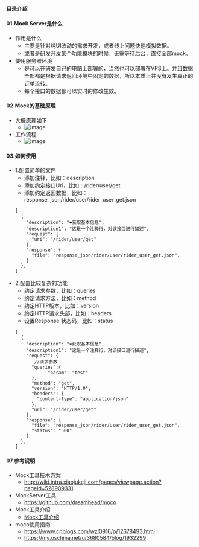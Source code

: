 #### 目录介绍


#### 01.Mock Server是什么
- 作用是什么
    - 主要是针对纯UI改动的需求开发，或者线上问题快速模拟数据。
    - 或者是研发开发某个功能模块的时候，无需等待后台，直接全部mock。
- 使用服务器环境
    - 是可以在研发自己的电脑上部署的，当然也可以部署在VPS上。并且数据全部都是根据请求返回环境中固定的数据，所以本质上并没有发生真正的订单流转。
    - 每个接口的数据都可以实时的修改生效。


#### 02.Mock的基础原理
- 大概原理如下
    - ![image](https://img-blog.csdnimg.cn/20210512144156341.png?x-oss-process=image/watermark,type_ZmFuZ3poZW5naGVpdGk,shadow_10,text_aHR0cHM6Ly9ibG9nLmNzZG4ubmV0L20wXzM3NzAwMjc1,size_16,color_FFFFFF,t_70)
- 工作流程
    - ![image](https://ask.qcloudimg.com/http-save/yehe-5521279/zpo7iawhd8.png)


#### 03.如何使用
- 1.配置简单的文件
    - 添加注释，比如：description
    - 添加约定接口Uri，比如：/rider/user/get
    - 添加约定返回数据，比如：response_json/rider/user/rider_user_get.json
    ```
    [
      {
        "description": "❤️获取基本信息",
        "description1": "这是一个注释行，对该接口进行描述",
        "request": {
          "uri": "/rider/user/get"
        },
        "response": {
          "file": "response_json/rider/user/rider_user_get.json",
        }
      },
    ]
    ```
- 2.配置比较复杂的功能
    - 约定请求参数，比如：queries
    - 约定请求方法，比如：method
    - 约定HTTP版本，比如：version
    - 约定HTTP请求头部，比如：headers
    - 设置Response 状态码，比如：status
    ```
    [
      {
        "description": "❤️获取基本信息",
        "description1": "这是一个注释行，对该接口进行描述",
        "request": {
           //请求参数
          "queries":{
                "param": "test"
          },
          "method": "get",
          "version": "HTTP/1.0",
          "headers": {
            "content-type": "application/json"
          },
          "uri": "/rider/user/get"
        },
        "response": {
          "file": "response_json/rider/user/rider_user_get.json",
          "status": "500"
        }
      },
    ]
    ```



#### 07.参考说明
- Mock工具技术方案
    - http://wiki.intra.xiaojukeji.com/pages/viewpage.action?pageId=528909331
- MockServer工具
    - https://github.com/dreamhead/moco
- Mock工具介绍
    - [Mock工具介绍](https://mp.weixin.qq.com/s?__biz=MjM5ODY4ODIxOA==&mid=2653210872&idx=1&sn=dfa3ee6205b6b4d0b2cd3dc5a67e1a8f&chksm=bd168c4d8a61055b13658de1b6b41504b5bac41eae0ee74e645cc81aba1ad7109ddedf63df6c&scene=21#wechat_redirect)
- moco使用指南
    - https://www.cnblogs.com/wzl0916/p/12678493.html
    - https://my.oschina.net/u/3680584/blog/1932299






